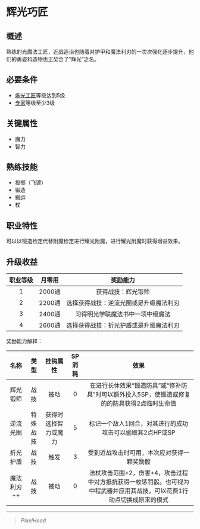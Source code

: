 # 辉光巧匠

## 概述

熟练的光魔法工匠，近战造诣也随着对护甲和魔法利刃的一次次强化逐步提升，他们的勇姿和造物也正契合了“辉光”之名。

## 必要条件

* <a href="../lightArtisan" target="_blank">烁光工匠</a>等级达到5级
* <a href="../../../basicJob/Specialist" target="_blank">专家</a>等级至少3级

## 关键属性

* 魔力
* 智力

## 熟练技能

* 投掷（飞镖）
* 锻造
* 搬运
* 杖
  
## 职业特性

可以以锻造检定代替附魔检定进行耀光附魔，进行耀光附魔时获得增益效果。

## 升级收益

职业等级|月零用|奖励能力
:--:|:--:|:--:
1|2000通|获得战技：辉光锻师
2|2200通|选择获得战技：逆流光圈或是升级魔法利刃
3|2400通|习得明光学联魔法书中一项中级魔法
4|2600通|选择获得战技：折光护盾或是升级魔法利刃



奖励能力解释：

名称|类型|挂钩属性|SP消耗|效果
:--:|:--:|:--:|:--:|:--:
辉光锻师|战技|被动|0|在进行长休效果“锻造防具”或“修补防具”时可以额外投入5SP，使锻造或修复的的防具获得2点临时生命值
逆流光圈|特殊战技|获得时选择智力或魔力|5|标记一个敌人1回合，对其进行的成功攻击可以偷取其2点HP或SP
折光护盾|战技|触发|3|受到近战攻击时可用，本次应对获得一颗奖励骰
魔法利刃++|战技|被动|0|法杖攻击范围+2，伤害+4，攻击过程中对方抵抗获得一枚惩罚骰。也可视为中程武器并应用其战技，可以花费1行动点切换成原来的模式

---

> *PixelHead*